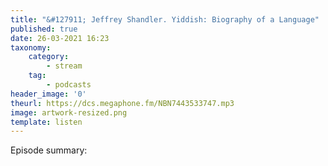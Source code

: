 ```yaml
---
title: "&#127911; Jeffrey Shandler. Yiddish: Biography of a Language"
published: true
date: 26-03-2021 16:23
taxonomy:
    category:
        - stream
    tag:
        - podcasts
header_image: '0'
theurl: https://dcs.megaphone.fm/NBN7443533747.mp3
image: artwork-resized.png
template: listen
--- 
```

Episode summary: 

